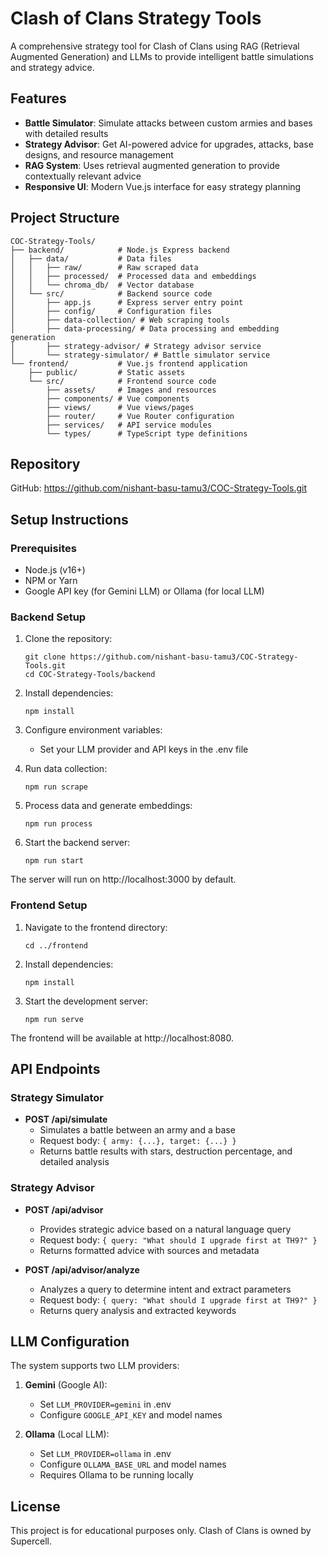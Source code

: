 # Clash of Clans Strategy Tools

A comprehensive strategy tool for Clash of Clans using RAG (Retrieval Augmented Generation) and LLMs to provide intelligent battle simulations and strategy advice.

## Features

- **Battle Simulator**: Simulate attacks between custom armies and bases with detailed results
- **Strategy Advisor**: Get AI-powered advice for upgrades, attacks, base designs, and resource management
- **RAG System**: Uses retrieval augmented generation to provide contextually relevant advice
- **Responsive UI**: Modern Vue.js interface for easy strategy planning

## Project Structure

```
COC-Strategy-Tools/
├── backend/            # Node.js Express backend
│   ├── data/           # Data files 
│   │   ├── raw/        # Raw scraped data
│   │   ├── processed/  # Processed data and embeddings
│   │   └── chroma_db/  # Vector database
│   └── src/            # Backend source code
│       ├── app.js      # Express server entry point
│       ├── config/     # Configuration files
│       ├── data-collection/ # Web scraping tools
│       ├── data-processing/ # Data processing and embedding generation
│       ├── strategy-advisor/ # Strategy advisor service
│       └── strategy-simulator/ # Battle simulator service
└── frontend/           # Vue.js frontend application
    ├── public/         # Static assets
    └── src/            # Frontend source code
        ├── assets/     # Images and resources
        ├── components/ # Vue components
        ├── views/      # Vue views/pages
        ├── router/     # Vue Router configuration
        ├── services/   # API service modules
        └── types/      # TypeScript type definitions
```

## Repository

GitHub: https://github.com/nishant-basu-tamu3/COC-Strategy-Tools.git

## Setup Instructions

### Prerequisites

- Node.js (v16+)
- NPM or Yarn
- Google API key (for Gemini LLM) or Ollama (for local LLM)

### Backend Setup

1. Clone the repository:
   ```
   git clone https://github.com/nishant-basu-tamu3/COC-Strategy-Tools.git
   cd COC-Strategy-Tools/backend
   ```

2. Install dependencies:
   ```
   npm install
   ```

3. Configure environment variables:
   - Set your LLM provider and API keys in the .env file

4. Run data collection:
   ```
   npm run scrape
   ```

5. Process data and generate embeddings:
   ```
   npm run process
   ```

6. Start the backend server:
   ```
   npm run start
   ```

The server will run on http://localhost:3000 by default.

### Frontend Setup

1. Navigate to the frontend directory:
   ```
   cd ../frontend
   ```

2. Install dependencies:
   ```
   npm install
   ```

3. Start the development server:
   ```
   npm run serve
   ```

The frontend will be available at http://localhost:8080.

## API Endpoints

### Strategy Simulator

- **POST /api/simulate**
  - Simulates a battle between an army and a base
  - Request body: `{ army: {...}, target: {...} }`
  - Returns battle results with stars, destruction percentage, and detailed analysis

### Strategy Advisor

- **POST /api/advisor**
  - Provides strategic advice based on a natural language query
  - Request body: `{ query: "What should I upgrade first at TH9?" }`
  - Returns formatted advice with sources and metadata

- **POST /api/advisor/analyze**
  - Analyzes a query to determine intent and extract parameters
  - Request body: `{ query: "What should I upgrade first at TH9?" }`
  - Returns query analysis and extracted keywords

## LLM Configuration

The system supports two LLM providers:

1. **Gemini** (Google AI):
   - Set `LLM_PROVIDER=gemini` in .env
   - Configure `GOOGLE_API_KEY` and model names

2. **Ollama** (Local LLM):
   - Set `LLM_PROVIDER=ollama` in .env
   - Configure `OLLAMA_BASE_URL` and model names
   - Requires Ollama to be running locally

## License

This project is for educational purposes only. Clash of Clans is owned by Supercell.
